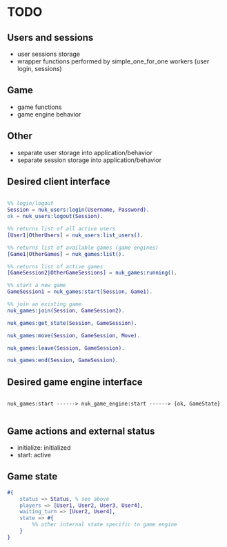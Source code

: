 TODO
====

Users and sessions
------------------
- user sessions storage
- wrapper functions performed by simple_one_for_one workers (user login, sessions)

Game
----
- game functions
- game engine behavior

Other
-----
- separate user storage into application/behavior
- separate session storage into application/behavior

Desired client interface
------------------------
```erlang

%% login/logout
Session = nuk_users:login(Username, Password).
ok = nuk_users:logout(Session).

%% returns list of all active users
[User1|OtherUsers] = nuk_users:list_users().

%% returns list of available games (game engines)
[Game1|OtherGames] = nuk_games:list().

%% returns list of active games
[GameSession2|OtherGameSessions] = nuk_games:running().

%% start a new game
GameSession1 = nuk_games:start(Session, Game1).

%% join an existing game
nuk_games:join(Session, GameSession2).

nuk_games:get_state(Session, GameSession).

nuk_games:move(Session, GameSession, Move).

nuk_games:leave(Session, GameSession).

nuk_games:end(Session, GameSession).
```

Desired game engine interface
-----------------------------
```

nuk_games:start ------> nuk_game_engine:start ------> {ok, GameState}


```

Game actions and external status
--------------------------------
- initialize: initialized
- start: active

Game state
----------
```erlang
#{
    status => Status, % see above
    players => [User1, User2, User3, User4],
    waiting_turn => [User2, User4],
    state => #{
        %% other internal state specific to game engine
    }
}
```
